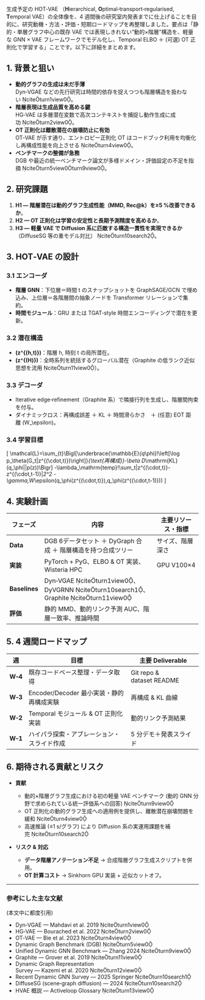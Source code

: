 生成予定の HOT‑VAE （**H**ierarchical, **O**ptimal‑transport‑regularised, **T**emporal VAE）の全体像を、4 週間後の研究室内発表までに仕上げることを目的に、研究動機・方法・評価・短期ロードマップを再整理しました。要点は「静的・単層グラフ中心の既存 VAE では表現しきれない“動的×階層”構造を、軽量な GNN × VAE フレームワークでモデル化し、Temporal ELBO ＋ (可選) OT 正則化で学習する」ことです。以下に詳細をまとめます。

## 1. 背景と狙い  

- **動的グラフの生成は未だ手薄**  
  Dyn‑VGAE などの先行研究は時間的依存を捉えつつも階層構造を扱わない citeturn1view0。  
- **階層表現は生成品質を高める鍵**  
  HG‑VAE は多層潜在変数で高次コンテキストを捕捉し動作生成に成功 citeturn2view0。  
- **OT 正則化は離散潜在の崩壊防止に有効**  
  OT‑VAE が示す通り、エントロピー正則化 OT はコードブック利用を均衡化し再構成性能を向上させる citeturn4view0。  
- **ベンチマークの整備が急務**  
  DGB や最近の統一ベンチマーク論文が多様ドメイン・評価設定の不足を指摘 citeturn5view0turn9view0。  

## 2. 研究課題  

1. **H1 — 階層潜在は動的グラフ生成性能（MMD, Rec@k）を≥5 %改善できるか**。  
2. **H2 — OT 正則化は学習の安定性と長期予測精度を高めるか**。  
3. **H3 — 軽量 VAE で Diffusion 系に匹敵する構造一貫性を実現できるか**（DiffuseSG 等の重モデル対比） citeturn10search2。  

## 3. HOT‑VAE の設計  

### 3.1 エンコーダ  
- **階層 GNN**：下位層＝時間 t のスナップショットを GraphSAGE/GCN で埋め込み、上位層＝各階層間の抽象ノードを Transformer リレーションで集約。  
- **時間モジュール**：GRU または TGAT‑style 時間エンコーディングで潜在を更新。  

### 3.2 潜在構造  
- **\(z^{(h,t)}\)**：階層 h, 時刻 t の局所潜在。  
- **\(z^{(H)}\)**：全時系列を統括するグローバル潜在（Graphite の低ランク近似思想を流用 citeturn11view0）。  

### 3.3 デコーダ  
- Iterative edge‑refinement（Graphite 系）で隣接行列を生成し、階層間拘束を付与。  
- ダイナミックロス：再構成誤差 ＋ KL ＋ 時間滑らかさ　＋ (任意) EOT 距離 \(W_\epsilon\)。  

### 3.4 学習目標  
\[
\mathcal{L}=\sum_{t}\Bigl[\underbrace{\mathbb{E}_{q_\phi}\!\left[\log p_\theta(G_t|z^{(\cdot,t)})\right]}_{\text{再構成}}-\beta D_\mathrm{KL}(q_\phi||p(z))\Bigr]
-\lambda_\mathrm{temp}\!\sum_t\|z^{(\cdot,t)}-z^{(\cdot,t-1)}\|_2^2
-\gamma\,W_\epsilon(q_\phi(z^{(\cdot,t)}),q_\phi(z^{(\cdot,t-1)}))
\]

## 4. 実験計画  

| フェーズ | 内容 | 主要リソース・指標 |
|---------|------|-------------------|
| **Data** | DGB 6データセット ＋ DyGraph 合成 ＋ 階層構造を持つ合成ツリー | サイズ、階層深さ |
| **実装** | PyTorch + PyG、ELBO & OT 実装、Wisteria HPC | GPU V100×4 |
| **Baselines** | Dyn‑VGAE citeturn1view0、DyVGRNN citeturn10search1、Graphite citeturn11view0 |
| **評価** | 静的 MMD、動的リンク予測 AUC、階層一致率、推論時間 |  |

## 5. 4 週間ロードマップ  

| 週 | 目標 | 主要 Deliverable |
|----|------|-----------------|
| **W‑4** | 既存コードベース整理・データ取得 | Git repo & dataset README |
| **W‑3** | Encoder/Decoder 最小実装・静的再構成実験 | 再構成 & KL 曲線 |
| **W‑2** | Temporal モジュール & OT 正則化実装 | 動的リンク予測結果 |
| **W‑1** | ハイパラ探索・アブレーション・スライド作成 | 5 分デモ＋発表スライド |

## 6. 期待される貢献とリスク  

- **貢献**  
  - 動的×階層グラフ生成における初の軽量 VAE ベンチマーク (動的 GNN 分野で求められている統一評価系への回答) citeturn9view0  
  - OT 正則化の動的グラフ生成への適用例を提供し、離散潜在崩壊問題を緩和 citeturn4view0  
  - 高速推論 (≤1 s/グラフ) により Diffusion 系の実運用課題を補完 citeturn10search2  

- **リスク & 対応**  
  - **データ階層アノテーション不足** → 合成階層グラフ生成スクリプトを併用。  
  - **OT 計算コスト** → Sinkhorn GPU 実装 + 近似カットオフ。  

---

### 参考にした主な文献  
(本文中に都度引用)

- Dyn‑VGAE — Mahdavi et al. 2019 citeturn1view0  
- HG‑VAE — Bourached et al. 2022 citeturn2view0  
- OT‑VAE — Bie et al. 2023 citeturn4view0  
- Dynamic Graph Benchmark (DGB) citeturn5view0  
- Unified Dynamic GNN Benchmark — Zhang 2024 citeturn9view0  
- Graphite — Grover et al. 2019 citeturn11view0  
- Dynamic Graph Representation Survey — Kazemi et al. 2020 citeturn12view0  
- Recent Dynamic GNN Survey — 2025 Springer citeturn10search1  
- DiffuseSG (scene‑graph diffusion) — 2024 citeturn10search2  
- HVAE 概説 — Activeloop Glossary citeturn13view0